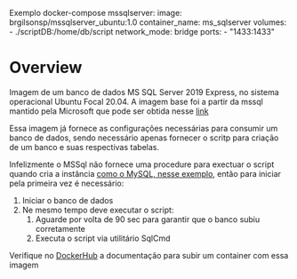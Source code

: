 Exemplo docker-compose
  mssqlserver:
    image: brgilsonsp/mssqlserver_ubuntu:1.0
    container_name: ms_sqlserver
    volumes:
      - ./scriptDB:/home/db/script
    network_mode: bridge
    ports:
      - "1433:1433"

# Overview

Imagem de um banco de dados MS SQL Server 2019 Express, no sistema operacional Ubuntu Focal 20.04.
A imagem base foi a partir da mssql mantido pela Microsoft que pode ser obtida nesse [link](https://hub.docker.com/_/microsoft-mssql-server)

Essa imagem já fornece as configurações necessárias para consumir um banco de dados, sendo necessário apenas fornecer o scritp para criação de um banco e suas respectivas tabelas.

Infelizmente o MSSql não fornece uma procedure para exectuar o script quando cria a instância [como o MySQL, nesse exemplo](https://www.softwaredeveloper.blog/docker-compose-introduction-dotnet-core-app-composed-with-mysql-database#mysql-db), então para iniciar pela primeira vez é necessário:
1. Iniciar o banco de dados
2. Ne mesmo tempo deve executar o script:
    1. Aguarde por volta de 90 sec para garantir que o banco subiu corretamente
    2. Executa o script via utilitário SqlCmd


Verifique no [DockerHub](https://hub.docker.com/repository/docker/brgilsonsp/mssql2019/general) a documentação para subir um container com essa imagem
